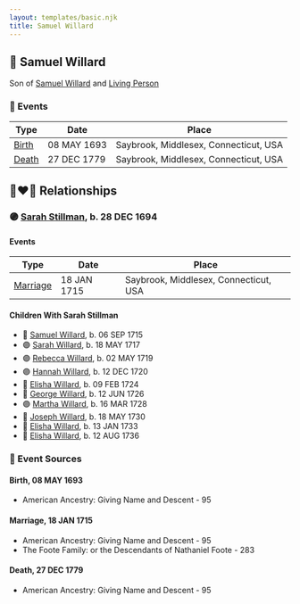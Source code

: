 ```yaml
---
layout: templates/basic.njk
title: Samuel Willard
---
```

## 🔵 Samuel Willard

Son of [Samuel Willard](/people/5/55389376) and [Living Person](/people/9/93595493)

### 📆 Events

Type | Date | Place
------ | ------ | ------
[Birth](#event-82a8b7d0-1c9d-45a1-9a6a-82b1d09cd89e) | 08 MAY 1693 | Saybrook, Middlesex, Connecticut, USA
[Death](#event-909a93b7-c370-410e-9965-88b93ef163c8) | 27 DEC 1779 | Saybrook, Middlesex, Connecticut, USA

## 👩‍❤️‍👨 Relationships

### 🟣 [Sarah Stillman](/people/9/9722974), b. 28 DEC 1694

#### Events

Type | Date | Place
------ | ------ | ------
[Marriage](#event-e6acf5bb-d709-40f2-bd65-5573a3c704f2) | 18 JAN 1715 | Saybrook, Middlesex, Connecticut, USA
#### Children With Sarah Stillman
* 🔵 [Samuel Willard](/people/9/94843380), b. 06 SEP 1715
* 🟣 [Sarah Willard](/people/2/24374592), b. 18 MAY 1717
* 🟣 [Rebecca Willard](/people/6/62544636), b. 02 MAY 1719
* 🟣 [Hannah Willard](/people/7/75872420), b. 12 DEC 1720
* 🔵 [Elisha Willard](/people/6/625742), b. 09 FEB 1724
* 🔵 [George Willard](/people/3/31530910), b. 12 JUN 1726
* 🟣 [Martha Willard](/people/9/9026760), b. 16 MAR 1728
* 🔵 [Joseph Willard](/people/7/72246450), b. 18 MAY 1730
* 🔵 [Elisha Willard](/people/7/77525708), b. 13 JAN 1733
* 🔵 [Elisha Willard](/people/9/98758913), b. 12 AUG 1736
### 📰 Event Sources

#### <a id="event-82a8b7d0-1c9d-45a1-9a6a-82b1d09cd89e"></a> Birth, 08 MAY 1693
* American Ancestry: Giving Name and Descent  - 95

#### <a id="event-e6acf5bb-d709-40f2-bd65-5573a3c704f2"></a> Marriage, 18 JAN 1715
* American Ancestry: Giving Name and Descent  - 95
* The Foote Family: or the Descendants of Nathaniel Foote  - 283
#### <a id="event-909a93b7-c370-410e-9965-88b93ef163c8"></a> Death, 27 DEC 1779
* American Ancestry: Giving Name and Descent  - 95

